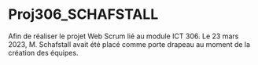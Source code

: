 # Proj306_SCHAFSTALL
Afin de réaliser le projet Web Scrum lié au module ICT 306. Le 23 mars 2023, M. Schafstall avait été placé comme porte drapeau au moment de la création des équipes.
